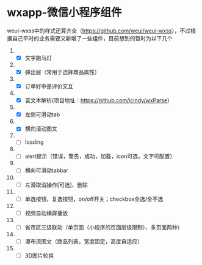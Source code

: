 # wxapp-微信小程序组件
weui-wxss中的样式还算齐全（<a href="https://github.com/weui/weui-wxss" target='_blank'>https://github.com/weui/weui-wxss</a>），不过根据自己平时的业务需要又新增了一些组件，目前想到的暂时为以下几个

 1. - [x] 文字跑马灯
 2. - [x] 弹出层（常用于选择商品属性）
 3. - [x] 订单好中差评价交互
 4. - [x] 富文本解析(项目地址：<a href="https://github.com/icindy/wxParse" target="_blank">https://github.com/icindy/wxParse</a>)
 5. - [x] 左侧可滑动tab
 6. - [x] 横向滚动图文
 7. - [ ] loading
 8. - [ ] alert提示（错误，警告，成功，加载，icon可选，文字可配置）
 9. - [ ] 横向可滑动tabbar
 9. - [ ] 左滑取消操作[可选]、删除
 10. - [ ] 单选按钮，复选按钮，on/off开关；checkbox全选/全不选
 11. - [ ] 视频自动横屏播放
 12. - [ ] 省市区三级联动（单页面（小程序的页面层级限制）、多页面两种）
 13. - [ ] 瀑布流图文（商品列表，宽度固定，高度自适应）
 14. - [ ] 3D图片轮换
